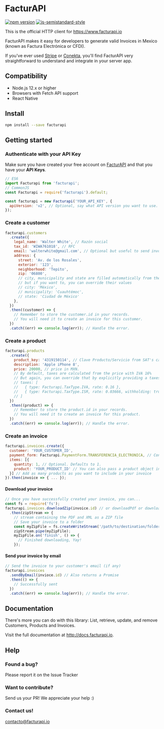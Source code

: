 # FacturAPI

[![npm version](https://badge.fury.io/js/facturapi.svg)](https://badge.fury.io/js/facturapi)
[![js-semistandard-style](https://img.shields.io/badge/code%20style-semistandard-brightgreen.svg?style=flat-square)](https://github.com/Flet/semistandard)

This is the official HTTP client for https://www.facturapi.io

FacturAPI makes it easy for developers to generate valid Invoices in Mexico (known as Factura Electrónica or CFDI).

If you've ever used [Stripe](https://stripe.com) or [Conekta](https://conekta.io), you'll find FacturAPI very straightforward to understand and integrate in your server app.

## Compatibility

- Node.js 12.x or higher
- Browsers with Fetch API support
- React Native

## Install

```bash
npm install --save facturapi
```

## Getting started

### Authenticate with your API Key

Make sure you have created your free account on [FacturAPI](https://www.facturapi.io) and that you have your **API Keys**.

```javascript
// ES6
import Facturapi from 'facturapi';
// CommonJS
const Facturapi = require('facturapi').default;

const facturapi = new Facturapi('YOUR_API_KEY', {
  apiVersion: 'v2', // Optional, say what API version you want to use. Defaults to the latest version.
});
```

### Create a customer

```javascript
facturapi.customers
  .create({
    legal_name: 'Walter White', // Razón social
    tax_id: 'WIWA761018', // RFC
    email: 'walterwhite@gmail.com', // Optional but useful to send invoice by email
    address: {
      street: 'Av. de los Rosales',
      exterior: '123',
      neighborhood: 'Tepito',
      zip: '06800',
      // city, municipality and state are filled automatically from the zip code
      // but if you want to, you can override their values
      // city: 'México',
      // municipality: 'Cuauhtémoc',
      // state: 'Ciudad de México'
    },
  })
  .then((customer) => {
    // Remember to store the customer.id in your records.
    // You will need it to create an invoice for this customer.
  })
  .catch((err) => console.log(err)); // Handle the error.
```

### Create a product

```javascript
facturapi.products
  .create({
    product_key: '4319150114', // Clave Producto/Servicio from SAT's catalog. Log in to FacturAPI and use our tool to look it up.
    description: 'Apple iPhone 8',
    price: 20000, // price in MXN.
    // By default, taxes are calculated from the price with IVA 16%
    // But again, you can override that by explicitly providing a taxes array
    // taxes: [
    //   { type: Facturapi.TaxType.IVA, rate: 0.16 },
    //   { type: Facturapi.TaxType.ISR, rate: 0.03666, withholding: true }
    // ]
  })
  .then((product) => {
    // Remember to store the product.id in your records.
    // You will need it to create an invoice for this product.
  })
  .catch((err) => console.log(err)); // Handle the error.
```

### Create an invoice

```javascript
facturapi.invoices.create({
  customer: 'YOUR_CUSTOMER_ID',
  payment_form: Facturapi.PaymentForm.TRANSFERENCIA_ELECTRONICA, // Constant from SAT's catalog. Check out our documentation to learn more.
  items: [{
    quantity: 1, // Optional. Defaults to 1.
    product: 'YOUR_PRODUCT_ID' // You can also pass a product object instead
  }] // Add as many products as you want to include in your invoice
}).then(invoice => { ... });
```

#### Download your invoice

```javascript
// Once you have successfully created your invoice, you can...
const fs = require('fs');
facturapi.invoices.downloadZip(invoice.id) // or downloadPdf or downloadXml
  .then(zipStream => {
    // stream containing the PDF and XML as a ZIP file
    // Save your invoice to a folder
    const myZipFile = fs.createWriteStream('/path/to/destination/folder');
    zipStream.pipe(myZipFile);
    myZipFile.on('finish', () => {
      // Finished downloading, Yay!
    });
```

#### Send your invoice by email

```javascript
// Send the invoice to your customer's email (if any)
facturapi.invoices
  .sendByEmail(invioce.id) // Also returns a Promise
  .then(() => {
    // Successfully sent
  })
  .catch((err) => console.log(err)); // Handle the error.
```

## Documentation

There's more you can do with this library: List, retrieve, update, and remove Customers, Products and Invoices.

Visit the full documentation at http://docs.facturapi.io.

## Help

### Found a bug?

Please report it on the Issue Tracker

### Want to contribute?

Send us your PR! We appreciate your help :)

### Contact us!

contacto@facturapi.io
